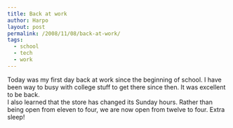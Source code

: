 ```yaml
---
title: Back at work
author: Harpo
layout: post
permalink: /2008/11/08/back-at-work/
tags:
  - school
  - tech
  - work
---
```

Today was my first day back at work since the beginning of school. I have been way to busy with college stuff to get there since then. It was excellent to be back.  
I also learned that the store has changed its Sunday hours. Rather than being open from eleven to four, we are now open from twelve to four. Extra sleep!